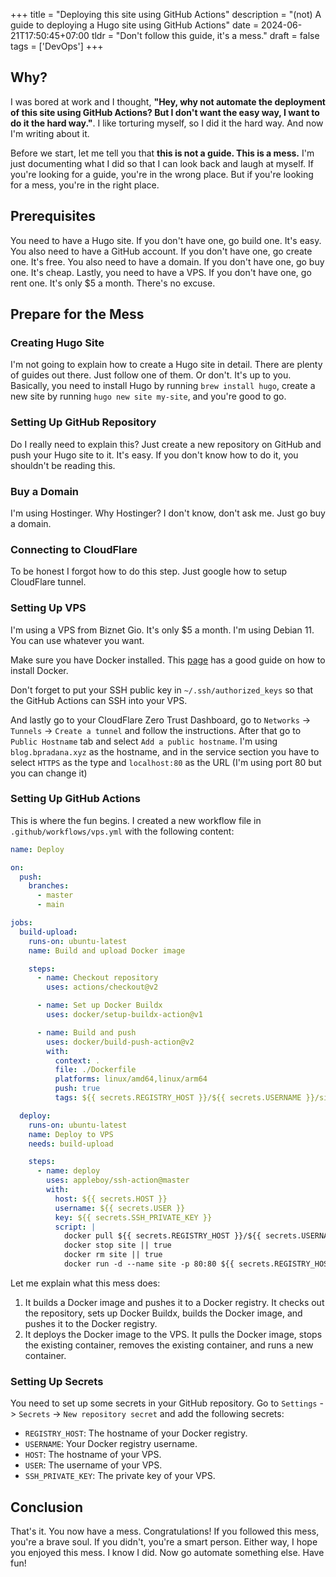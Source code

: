 +++
title = "Deploying this site using GitHub Actions"
description = "(not) A guide to deploying a Hugo site using GitHub Actions"
date = 2024-06-21T17:50:45+07:00
tldr = "Don't follow this guide, it's a mess."
draft = false
tags = ['DevOps']
+++

## Why?
I was bored at work and I thought, **"Hey, why not automate the deployment of this site using GitHub Actions? But I don't want the easy way, I want to do it the hard way."**. I like torturing myself, so I did it the hard way. And now I'm writing about it.

Before we start, let me tell you that **this is not a guide. This is a mess.** I'm just documenting what I did so that I can look back and laugh at myself. If you're looking for a guide, you're in the wrong place. But if you're looking for a mess, you're in the right place.

## Prerequisites
You need to have a Hugo site. If you don't have one, go build one. It's easy. You also need to have a GitHub account. If you don't have one, go create one. It's free. You also need to have a domain. If you don't have one, go buy one. It's cheap. Lastly, you need to have a VPS. If you don't have one, go rent one. It's only $5 a month. There's no excuse.

## Prepare for the Mess
### Creating Hugo Site
I'm not going to explain how to create a Hugo site in detail. There are plenty of guides out there. Just follow one of them. Or don't. It's up to you.
Basically, you need to install Hugo by running `brew install hugo`, create a new site by running `hugo new site my-site`, and you're good to go.

### Setting Up GitHub Repository
Do I really need to explain this? Just create a new repository on GitHub and push your Hugo site to it. It's easy. If you don't know how to do it, you shouldn't be reading this.

### Buy a Domain
I'm using Hostinger. Why Hostinger? I don't know, don't ask me. Just go buy a domain.

### Connecting to CloudFlare
To be honest I forgot how to do this step. Just google how to setup CloudFlare tunnel.

### Setting Up VPS
I'm using a VPS from Biznet Gio. It's only $5 a month. I'm using Debian 11. You can use whatever you want.

Make sure you have Docker installed. This [page](https://docs.docker.com/compose/install/linux/#install-using-the-repository) has a good guide on how to install Docker.

Don't forget to put your SSH public key in `~/.ssh/authorized_keys` so that the GitHub Actions can SSH into your VPS.

And lastly go to your CloudFlare Zero Trust Dashboard, go to `Networks` -> `Tunnels` -> `Create a tunnel` and follow the instructions.
After that go to `Public Hostname` tab and select `Add a public hostname`. I'm using `blog.bpradana.xyz` as the hostname, and in the service section you have to select `HTTPS` as the type and `localhost:80` as the URL (I'm using port 80 but you can change it)

### Setting Up GitHub Actions
This is where the fun begins. I created a new workflow file in `.github/workflows/vps.yml` with the following content:
```yaml
name: Deploy

on:
  push:
    branches:
      - master
      - main

jobs:
  build-upload:
    runs-on: ubuntu-latest
    name: Build and upload Docker image

    steps:
      - name: Checkout repository
        uses: actions/checkout@v2

      - name: Set up Docker Buildx
        uses: docker/setup-buildx-action@v1

      - name: Build and push
        uses: docker/build-push-action@v2
        with:
          context: .
          file: ./Dockerfile
          platforms: linux/amd64,linux/arm64
          push: true
          tags: ${{ secrets.REGISTRY_HOST }}/${{ secrets.USERNAME }}/site:latest

  deploy:
    runs-on: ubuntu-latest
    name: Deploy to VPS
    needs: build-upload

    steps:
      - name: deploy
        uses: appleboy/ssh-action@master
        with:
          host: ${{ secrets.HOST }}
          username: ${{ secrets.USER }}
          key: ${{ secrets.SSH_PRIVATE_KEY }}
          script: |
            docker pull ${{ secrets.REGISTRY_HOST }}/${{ secrets.USERNAME }}/site:latest
            docker stop site || true
            docker rm site || true
            docker run -d --name site -p 80:80 ${{ secrets.REGISTRY_HOST }}/${{ secrets.USERNAME }}/site:latest
```
Let me explain what this mess does:
1. It builds a Docker image and pushes it to a Docker registry. It checks out the repository, sets up Docker Buildx, builds the Docker image, and pushes it to the Docker registry.
2. It deploys the Docker image to the VPS. It pulls the Docker image, stops the existing container, removes the existing container, and runs a new container.

### Setting Up Secrets
You need to set up some secrets in your GitHub repository. Go to `Settings` -> `Secrets` -> `New repository secret` and add the following secrets:
- `REGISTRY_HOST`: The hostname of your Docker registry.
- `USERNAME`: Your Docker registry username.
- `HOST`: The hostname of your VPS.
- `USER`: The username of your VPS.
- `SSH_PRIVATE_KEY`: The private key of your VPS.

## Conclusion
That's it. You now have a mess. Congratulations! If you followed this mess, you're a brave soul. If you didn't, you're a smart person. Either way, I hope you enjoyed this mess. I know I did. Now go automate something else. Have fun!

